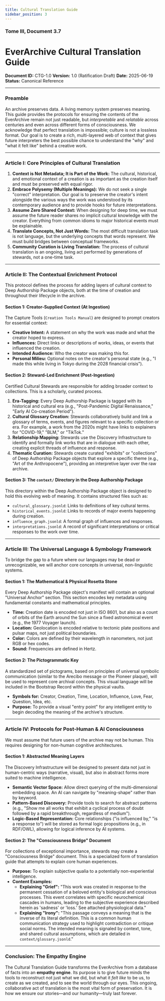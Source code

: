 ```yaml
---
title: Cultural Translation Guide
sidebar_position: 3
---
```


### **Tome III, Document 3.7**

# EverArchive Cultural Translation Guide

**Document ID:** CTG-1.0
**Version:** 1.0 (Ratification Draft)
**Date:** 2025-06-19
**Status:** Canonical Reference

---

### **Preamble**

An archive preserves data. A living memory system preserves meaning. This guide provides the protocols for ensuring the contents of the EverArchive remain not just readable, but *interpretable* and *relatable* across centuries and even across different forms of consciousness. We acknowledge that perfect translation is impossible; culture is not a lossless format. Our goal is to create a rich, multi-layered web of context that gives future interpreters the best possible chance to understand the "why" and "what it felt like" behind a creative work.

---

### **Article I: Core Principles of Cultural Translation**

1.  **Context is Not Metadata; It is Part of the Work:** The cultural, historical, and emotional context of a creation is as important as the creation itself and must be preserved with equal rigor.
2.  **Embrace Polysemy (Multiple Meanings):** We do not seek a single "correct" interpretation. Our goal is to preserve the creator's intent alongside the various ways the work was understood by its contemporary audience and to provide hooks for future interpretations.
3.  **Assume Zero Shared Context:** When designing for deep time, we must assume the future reader shares no implicit cultural knowledge with the creator. Everything from common idioms to major historical events must be explainable.
4.  **Translate Concepts, Not Just Words:** The most difficult translation task is not language, but the underlying concepts that words represent. We must build bridges between conceptual frameworks.
5.  **Community Curation is Living Translation:** The process of cultural translation is an ongoing, living act performed by generations of stewards, not a one-time task.

---

### **Article II: The Contextual Enrichment Protocol**

This protocol defines the process for adding layers of cultural context to Deep Authorship Package objects, both at the time of creation and throughout their lifecycle in the archive.

#### **Section 1: Creator-Supplied Context (At Ingestion)**

The Capture Tools (`Creation Tools Manual`) are designed to prompt creators for essential context:
*   **Creative Intent:** A statement on why the work was made and what the creator hoped to express.
*   **Influences:** Direct links or descriptions of works, ideas, or events that influenced the creation.
*   **Intended Audience:** Who the creator was making this for.
*   **Personal Milieu:** Optional notes on the creator's personal state (e.g., "I made this while living in Tokyo during the 2028 financial crisis").

#### **Section 2: Steward-Led Enrichment (Post-Ingestion)**

Certified Cultural Stewards are responsible for adding broader context to collections. This is a scholarly, curated process.
1.  **Era-Tagging:** Every Deep Authorship Package is tagged with its historical and cultural era (e.g., "Post-Pandemic Digital Renaissance," "Early AI Co-creation Period").
2.  **Cultural Glossary Creation:** Stewards collaboratively build and link a glossary of terms, events, and figures relevant to a specific collection or era. For example, a work from the 2020s might have links to explainers for "COVID-19," "BLM," or "TikTok."
3.  **Relationship Mapping:** Stewards use the Discovery Infrastructure to identify and formally link works that are in dialogue with each other, creating explicit threads of influence and response.
4.  **Thematic Curation:** Stewards create curated "exhibits" or "collections" of Deep Authorship Package objects that explore a specific theme (e.g., "Art of the Anthropocene"), providing an interpretive layer over the raw archive.

#### **Section 3: The `context/` Directory in the Deep Authorship Package**

This directory within the Deep Authorship Package object is designed to hold this evolving web of meaning. It contains structured files such as:
*   `cultural_glossary.jsonld`: Links to definitions of key cultural terms.
*   `historical_events.jsonld`: Links to records of major events happening during creation.
*   `influence_graph.jsonld`: A formal graph of influences and responses.
*   `interpretations.jsonld`: A record of significant interpretations or critical responses to the work over time.

---

### **Article III: The Universal Language & Symbology Framework**

To bridge the gap to a future where our languages may be dead or unrecognizable, we will anchor core concepts in universal, non-linguistic systems.

#### **Section 1: The Mathematical & Physical Rosetta Stone**

Every Deep Authorship Package object's manifest will contain an optional "Universal Anchor" section. This section encodes key metadata using fundamental constants and mathematical principles.
*   **Time:** Creation date is encoded not just in ISO 8601, but also as a count of orbits of the Earth around the Sun since a fixed astronomical event (e.g., the 1977 Voyager launch).
*   **Location:** Geolocation is encoded relative to tectonic plate positions and pulsar maps, not just political boundaries.
*   **Color:** Colors are defined by their wavelength in nanometers, not just RGB or hex codes.
*   **Sound:** Frequencies are defined in Hertz.

#### **Section 2: The Pictogrammatic Key**

A standardized set of pictograms, based on principles of universal symbolic communication (similar to the Arecibo message or the Pioneer plaque), will be used to represent core archival concepts. This visual language will be included in the Bootstrap Record within the physical vaults.
*   **Symbols for:** Creator, Creation, Time, Location, Influence, Love, Fear, Question, Idea, etc.
*   **Purpose:** To provide a visual "entry point" for any intelligent entity to begin decoding the meaning of the archive's structure.

---

### **Article IV: Protocols for Post-Human & AI Consciousness**

We must assume that future users of the archive may not be human. This requires designing for non-human cognitive architectures.

#### **Section 1: Abstracted Meaning Layers**

The Discovery Infrastructure will be designed to present data not just in human-centric ways (narrative, visual), but also in abstract forms more suited to machine intelligence.
*   **Semantic Vector Space:** Allow direct querying of the multi-dimensional embedding space. An AI can navigate by "meaning-shape" rather than by keyword.
*   **Pattern-Based Discovery:** Provide tools to search for abstract patterns (e.g., "Show me all works that exhibit a cyclical process of doubt followed by a rapid breakthrough, regardless of medium").
*   **Logic-Based Representation:** Core relationships ("is influenced by," "is a response to") will be stored as formal logic propositions (e.g., in RDF/OWL), allowing for logical inference by AI systems.

#### **Section 2: The "Consciousness Bridge" Document**

For collections of exceptional importance, stewards may create a "Consciousness Bridge" document. This is a specialized form of translation guide that attempts to explain core human experiences.
*   **Purpose:** To explain subjective qualia to a potentially non-experiential intelligence.
*   **Content Examples:**
    *   **Explaining "Grief":** "This work was created in response to the permanent cessation of a beloved entity's biological and conscious processes. This event correlates with specific neurochemical cascades in humans, leading to the subjective experience described herein as 'sadness' or 'loss.' See attached physiological data."
    *   **Explaining "Irony":** "This passage conveys a meaning that is the inverse of its literal definition. This is a common human communication strategy used to highlight contradiction or critique social norms. The intended meaning is signaled by context, tone, and shared cultural assumptions, which are detailed in `context/glossary.jsonld`."

---

### **Conclusion: The Empathy Engine**

The Cultural Translation Guide transforms the EverArchive from a database of facts into an **empathy engine**. Its purpose is to give future minds the tools to reconstruct not just what we did, but what it *felt like* to be us, to create as we created, and to see the world through our eyes. This ongoing, collaborative act of translation is the most vital form of preservation. It is how we ensure our stories—and our humanity—truly last forever.